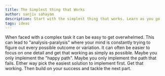 ```yaml
---
title: The Simplest thing that Works
author: sanjiv sahayam
description: Start with the simplest thing that works. Learn as you go. Build on previous successes.
tags: ideas
---
```


When faced with a complex task it can be easy to get overwhelmed. This can lead to "analysis-paralysis" where your mind is constantly trying to figure out every possible outcome or variation. It can often be easier to focus on one detail and get that working as simply as possible. Maybe you only implement the "happy path". Maybe you only implement the path that fails. Either way pick the easiest solution to implement first. Get that working. Then build on your success and tackle the next part.